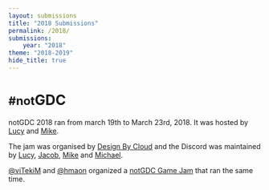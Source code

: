 ```yaml
---
layout: submissions
title: "2018 Submissions"
permalink: /2018/
submissions:
    year: "2018"
theme: "2018-2019"
hide_title: true
---
```


<h1 class="logo-2018-2019"><small>#not</small>GDC</h1>

notGDC 2018 ran from march 19th to March 23rd, 2018. It was hosted by [Lucy](https://twitter.com/lucyamorris) and [Mike](https://twitter.com/mtrc).

The jam was organised by [Design By Cloud](https://twitter.com/DesignByCloud) and the Discord was maintained by [Lucy](https://twitter.com/lucyamorris),
[Jacob](https://twitter.com/itscurlyx), [Mike](https://twitter.com/vitekim) and [Michael](https://twitter.com/DesignByCloud).

[@viTekiM](https://twitter.com/viTekiM) and [@hmaon](https://twitter.com/hmaon) organized a [notGDC Game Jam](https://itch.io/jam/notgdcjam) that ran the same time.
